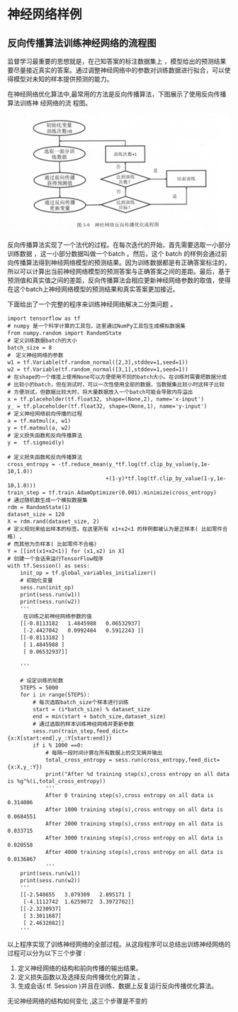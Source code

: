 # 神经网络样例

## 反向传播算法训练神经网络的流程图

监督学习最重要的思想就是，在己知答案的标注数据集上 ，模型给出的预测结果要尽量接近真实的答案。通过调整神经网络中的参数对训练数据进行拟合，可以使得模型对未知的样本提供预测的能力。

在神经网络优化算法中,最常用的方法是反向传播算法，下图展示了使用反向传播算法训练神 经网络的流
程图。

![](../image/神经网络流程图.png)



反向传播算法实现了一个法代的过程。在每次迭代的开始，首先需要选取一小部分训练数据 ，这一小部分数据叫做一个batch 。然后，这个 batch 的样例会通过前向传播算法得到神经网络模型的预测结果。因为训练数据都是有正确答案标注的，所以可以计算出当前神经网络模型的预测答案与正确答案之间的差距。最后，基于预测值和真实值之间的差距，反向传播算法会相应更新神经网络参数的取值，使得在这个batch上神经网络模型的预测结果和真实答案更加接近。

下面给出了一个完整的程序来训练神经网络解决二分类问题 。

```
import tensorflow as tf
# numpy 是一个科学计算的工具包，这里通过NumPy工具包生成模拟数据集
from numpy.random import RandomState
# 定义训练数据batch的大小
batch_size = 8
#　定义神经网络的参数
w1 = tf.Variable(tf.random_normal([2,3],stddev=1,seed=1))
w2 = tf.Variable(tf.random_normal([3,1],stddev=1,seed=1))
# 在shape的一个维度上使用None可以方便使用不同的batch大小。在训练时需要把数据分成
# 比较小的batch，但在测试时，可以一次性使用全部的数据，当数据集比较小时这样子比较
# 方便测试，但数据比较大时，将大量数据放入一个batch可能会导致内存溢出
x = tf.placeholder(tf.float32, shape=(None,2), name='x-input')
y_ = tf.placeholder(tf.float32, shape=(None,1), name='y-input')
# 定义神经网络前向传播的过程
a = tf.matmul(x, w1)
y = tf.matmul(a, w2)
# 定义损失函数和反向传播算法
y =  tf.sigmoid(y)

# 定义损失函数和反向传播算法
cross_entropy = -tf.reduce_mean(y_*tf.log(tf.clip_by_value(y,1e-10,1.0))
                               +(1-y)*tf.log(tf.clip_by_value(1-y,1e-10,1.0)))
train_step = tf.train.AdamOptimizer(0.001).minimize(cross_entropy)
# 通过随机数生成一个模拟数据集
rdm = RandomState(1)
dataset_size = 128
X = rdm.rand(dataset_size, 2)
# 定义规则来给出样本的标签。在这里所有 x1+x2<1 的样例都被认为是正样本( 比如零件合格) ,
# 而其他为负样本( 比如零件不合格)
Y = [[int(x1+x2<1)] for (x1,x2) in X]
# 创建一个会话来运行TensorFlow程序
with tf.Session() as sess:
    init_op = tf.global_variables_initializer()
    # 初始化变量
    sess.run(init_op)
    print(sess.run(w1))
    print(sess.run(w2))
    '''
     在训练之前神经网络参数的值
    [[-0.8113182   1.4845988   0.06532937]
     [-2.4427042   0.0992484   0.5912243 ]]
    [[-0.8113182 ]
     [ 1.4845988 ]
     [ 0.06532937]]    
   
    '''
   
    # 设定训练的轮数
    STEPS = 5000
    for i in range(STEPS):
        # 每次选取batch_size个样本进行训练
        start = (i*batch_size) % dataset_size
        end = min(start + batch_size,dataset_size)
        # 通过选取的样本训练神经网络并更新参数
        sess.run(train_step,feed_dict={x:X[start:end],y_:Y[start:end]})
        if i % 1000 ==0:
            # 每隔一段时间计算在所有数据上的交叉熵并输出
            total_cross_entropy = sess.run(cross_entropy,feed_dict={x:X,y_:Y})
            print("After %d training step(s),cross entropy on all data is %g"%(i,total_cross_entropy))
            '''
            After 0 training step(s),cross entropy on all data is 0.314006
            After 1000 training step(s),cross entropy on all data is 0.0684551
            After 2000 training step(s),cross entropy on all data is 0.033715
            After 3000 training step(s),cross entropy on all data is 0.020558
            After 4000 training step(s),cross entropy on all data is 0.0136867
            '''
    print(sess.run(w1)) 
    print(sess.run(w2))
    '''
    [[-2.548655   3.079309   2.895171 ]
     [-4.1112742  1.6259072  3.3972702]]
    [[-2.3230937]
     [ 3.3011687]
     [ 2.4632082]]
    '''
```

以上程序实现了训练神经网络的全部过程。从这段程序可以总结出训练神经网络的过程可以分为以下三个步骤 :

1.  定义神经网络的结构和前向传播的输出结果。
2. 定义损失函数以及选择反向传播优化的算法 。
3. 生成会话( tf. Session )并且在训练、数据上反复运行反向传播优化算法。 

无论神经网络的结构如何变化 ,这三个步骤是不变的